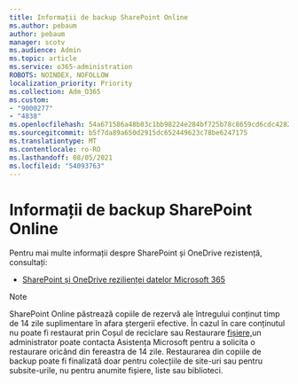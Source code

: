 ```yaml
---
title: Informații de backup SharePoint Online
ms.author: pebaum
author: pebaum
manager: scotv
ms.audience: Admin
ms.topic: article
ms.service: o365-administration
ROBOTS: NOINDEX, NOFOLLOW
localization_priority: Priority
ms.collection: Adm_O365
ms.custom:
- "9000277"
- "4838"
ms.openlocfilehash: 54a671586a48b03c1bb98224e284bf725b78c8659cd6cdc428218cde5d99b841
ms.sourcegitcommit: b5f7da89a650d2915dc652449623c78be6247175
ms.translationtype: MT
ms.contentlocale: ro-RO
ms.lasthandoff: 08/05/2021
ms.locfileid: "54093763"
---
```

# <a name="sharepoint-online-backup-information"></a>Informații de backup SharePoint Online

Pentru mai multe informații despre SharePoint și OneDrive rezistență, consultați:

- [SharePoint și OneDrive rezilienței datelor Microsoft 365](https://docs.microsoft.com/compliance/assurance/assurance-sharepoint-onedrive-data-resiliency)

> [!NOTE]
> SharePoint Online păstrează copiile de rezervă ale întregului conținut timp de 14 zile suplimentare în afara ștergerii efective. În cazul în care [](https://support.microsoft.com/office/restore-deleted-items-from-the-site-collection-recycle-bin-5fa924ee-16d7-487b-9a0a-021b9062d14b) conținutul nu poate fi restaurat prin Coșul de reciclare sau Restaurare [fișiere,](https://support.microsoft.com/office/restore-your-onedrive-fa231298-759d-41cf-bcd0-25ac53eb8a15)un administrator poate contacta Asistența Microsoft pentru a solicita o restaurare oricând din fereastra de 14 zile. Restaurarea din copiile de backup poate fi finalizată doar pentru colecțiile de site-uri sau pentru subsite-urile, nu pentru anumite fișiere, liste sau biblioteci.
